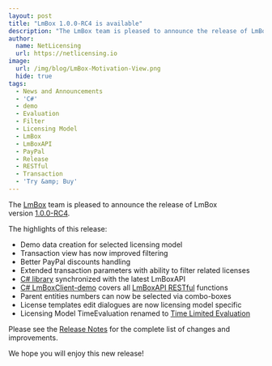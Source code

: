 ```yaml
---
layout: post
title: "LmBox 1.0.0-RC4 is available"
description: "The LmBox team is pleased to announce the release of LmBox version 1.0.0-RC4"
author:
  name: NetLicensing
  url: https://netlicensing.io
image:
  url: /img/blog/LmBox-Motivation-View.png
  hide: true
tags:
  - News and Announcements
  - 'C#'
  - demo
  - Evaluation
  - Filter
  - Licensing Model
  - LmBox
  - LmBoxAPI
  - PayPal
  - Release
  - RESTful
  - Transaction
  - 'Try &amp; Buy'
---
```


The <a title="LmBox - Innovative License Management Solution" href="https://netlicensing.io">LmBox</a> team is pleased to announce the release of LmBox version <a title="Release Notes - LmBox 1.0.0-RC4" href="https://www.labs64.de/confluence/x/xACo" target="_blank">1.0.0-RC4</a>.

The highlights of this release:

  * Demo data creation for selected licensing model
  * Transaction view has now improved filtering
  * Better PayPal discounts handling
  * Extended transaction parameters with ability to filter related licenses
  * <a title="LmBoxClient-csharp" href="https://github.com/Labs64/NetLicensingClient-csharp" target="_blank">C# library</a> synchronized with the latest LmBoxAPI
  * <a title="LmBoxClient-demo" href="https://github.com/Labs64/NetLicensingClient-csharp/tree/master/NetLicensingDemo" target="_blank">C# LmBoxClient-demo</a> covers all <a title="LmBoxAPI (RESTful)" href="https://www.labs64.de/confluence/x/pwCo" target="_blank">LmBoxAPI RESTful</a> functions
  * Parent entities numbers can now be selected via combo-boxes
  * License templates edit dialogues are now licensing model specific
  * Licensing Model TimeEvaluation renamed to <a title="Licensing Models: Time Limited Evaluation" href="https://www.labs64.de/confluence/x/twCo" target="_blank">Time Limited Evaluation</a>

Please see the <a title="Release Notes - LmBox 1.0.0-RC4" href="https://www.labs64.de/confluence/x/xACo" target="_blank">Release Notes</a> for the complete list of changes and improvements.

We hope you will enjoy this new release!
